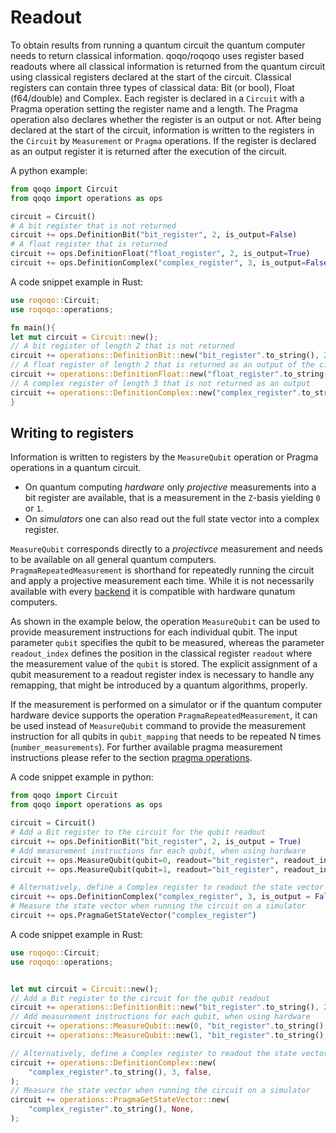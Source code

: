 # Readout

To obtain results from running a quantum circuit the quantum computer needs to return classical information.
qoqo/roqoqo uses register based readouts where all classical information is returned from the quantum circuit using classical registers declared at the start of the circuit.
Classical registers can contain three types of classical data: Bit (or bool), Float (f64/double) and Complex.
Each register is declared in a `Circuit` with a Pragma operation setting the register name and a length. The Pragma operation also declares whether the register is an output or not.
After being declared at the start of the circuit, information is written to the registers in the `Circuit` by `Measurement` or `Pragma` operations.
If the register is declared as an output register it is returned after the execution of the circuit.

A python example:

```python
from qoqo import Circuit
from qoqo import operations as ops

circuit = Circuit()
# A bit register that is not returned
circuit += ops.DefinitionBit("bit_register", 2, is_output=False)
# A float register that is returned
circuit += ops.DefinitionFloat("float_register", 2, is_output=True)
circuit += ops.DefinitionComplex("complex_register", 3, is_output=False)
```

A code snippet example in Rust:

```rust
use roqoqo::Circuit;
use roqoqo::operations;

fn main(){
let mut circuit = Circuit::new();
// A bit register of length 2 that is not returned
circuit += operations::DefinitionBit::new("bit_register".to_string(), 2, false);
// A float register of length 2 that is returned as an output of the circuit
circuit += operations::DefinitionFloat::new("float_register".to_string(), 2, true);
// A complex register of length 3 that is not returned as an output
circuit += operations::DefinitionComplex::new("complex_register".to_string(), 3, false);
}
```

## Writing to registers

Information is written to registers by the `MeasureQubit` operation or Pragma operations in a quantum circuit.

* On quantum computing _hardware_ only _projective_ measurements into a bit register are available, that is a measurement in the `Z`-basis yielding `0` or `1`.
* On _simulators_ one can also read out the full state vector into a complex register.

`MeasureQubit` corresponds directly to a _projectivce_ measurement and needs to be available on all general quantum computers. `PragmaRepeatedMeasurement` is shorthand for repeatedly running the circuit and apply a projective measurement each time. While it is not necessarily available with every [backend](backends.md) it is compatible with hardware qunatum computers.

As shown in the example below, the operation `MeasureQubit` can be used to provide measurement instructions for each individual qubit. The input parameter `qubit` specifies the qubit to be measured, whereas the parameter `readout_index` defines the position in the classical register `readout` where the measurement value of the `qubit` is stored. The explicit assignment of a qubit measurement to a readout register index is necessary to handle any remapping, that might be introduced by a quantum algorithms, properly.

If the measurement is performed on a simulator or if the quantum computer hardware device supports the operation `PragmaRepeatedMeasurement`, it can be used instead of `MeasureQubit` command to provide the measurement instruction for all qubits in `qubit_mapping` that needs to be repeated N times (`number_measurements`).  For further available pragma measurement instructions please refer to the section [pragma operations](pragma.md).

A code snippet example in python:

```python
from qoqo import Circuit
from qoqo import operations as ops

circuit = Circuit()
# Add a Bit register to the circuit for the qubit readout
circuit += ops.DefinitionBit("bit_register", 2, is_output = True)
# Add measurement instructions for each qubit, when using hardware
circuit += ops.MeasureQubit(qubit=0, readout="bit_register", readout_index=0)
circuit += ops.MeasureQubit(qubit=1, readout="bit_register", readout_index=1)

# Alternatively, define a Complex register to readout the state vector
circuit += ops.DefinitionComplex("complex_register", 3, is_output = False)
# Measure the state vector when running the circuit on a simulator
circuit += ops.PragmaGetStateVector("complex_register")
```

A code snippet example in Rust:

```rust
use roqoqo::Circuit;
use roqoqo::operations;


let mut circuit = Circuit::new();
// Add a Bit register to the circuit for the qubit readout
circuit += operations::DefinitionBit::new("bit_register".to_string(), 2, true);
// Add measurement instructions for each qubit, when using hardware
circuit += operations::MeasureQubit::new(0, "bit_register".to_string(), 0);
circuit += operations::MeasureQubit::new(1, "bit_register".to_string(), 1);

// Alternatively, define a Complex register to readout the state vector
circuit += operations::DefinitionComplex::new(
    "complex_register".to_string(), 3, false,
);
// Measure the state vector when running the circuit on a simulator
circuit += operations::PragmaGetStateVector::new(
    "complex_register".to_string(), None,
);
```
